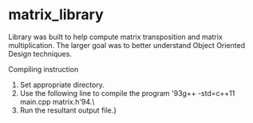 # matrix_library

Library was built to help compute matrix transposition and matrix multiplication. 
The larger goal was to better understand Object Oriented Design techniques.

Compiling instruction

1. Set appropriate directory.
2. Use the following line to compile the program \'93g++ -std=c++11 main.cpp matrix.h\'94.\
3. Run the resultant output file.}
